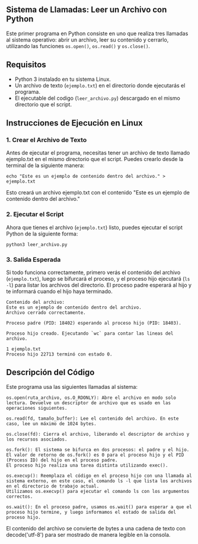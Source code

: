 ## Sistema de Llamadas: Leer un Archivo con Python

Este primer programa en Python consiste en uno que realiza tres llamadas al sistema operativo: abrir un archivo, leer su contenido y cerrarlo, utilizando las funciones `os.open()`, `os.read()` y `os.close()`.

## Requisitos

- Python 3 instalado en tu sistema Linux. 
- Un archivo de texto (`ejemplo.txt`) en el directorio donde ejecutarás el programa.
- El ejecutable del codigo (`leer_archivo.py`) descargado en el mismo directorio que el script.

## Instrucciones de Ejecución en Linux 

### 1. Crear el Archivo de Texto

Antes de ejecutar el programa, necesitas tener un archivo de texto llamado ejemplo.txt en el mismo directorio que el script. Puedes crearlo desde la terminal de la siguiente manera:

    echo "Este es un ejemplo de contenido dentro del archivo." > ejemplo.txt

Esto creará un archivo ejemplo.txt con el contenido "Este es un ejemplo de contenido dentro del archivo."

### 2. Ejecutar el Script

Ahora que tienes el archivo (`ejemplo.txt`) listo, puedes ejecutar el script Python de la siguiente forma:

    python3 leer_archivo.py

### 3. Salida Esperada

Si todo funciona correctamente, primero verás el contenido del archivo (`ejemplo.txt`), luego se bifurcará el proceso, y el proceso hijo ejecutará (`ls -l`) para listar los archivos del directorio. El proceso padre esperará al hijo y te informará cuando el hijo haya terminado.
  
    Contenido del archivo:
    Este es un ejemplo de contenido dentro del archivo.
    Archivo cerrado correctamente.

    Proceso padre (PID: 18402) esperando al proceso hijo (PID: 18403).

    Proceso hijo creado. Ejecutando `wc` para contar las lineas del archivo.

    1 ejemplo.txt
    Proceso hijo 22713 terminó con estado 0.

## Descripción del Código

Este programa usa las siguientes llamadas al sistema:

    os.open(ruta_archivo, os.O_RDONLY): Abre el archivo en modo solo lectura. Devuelve un descriptor de archivo que es usado en las operaciones siguientes.
    
    os.read(fd, tamaño_buffer): Lee el contenido del archivo. En este caso, lee un máximo de 1024 bytes.
    
    os.close(fd): Cierra el archivo, liberando el descriptor de archivo y los recursos asociados.
    
    os.fork(): El sistema se bifurca en dos procesos: el padre y el hijo. El valor de retorno de os.fork() es 0 para el proceso hijo y el PID (Process ID) del hijo en el proceso padre.
    El proceso hijo realiza una tarea distinta utilizando exec().
    
    os.execvp(): Reemplaza el código en el proceso hijo con una llamada al sistema externo, en este caso, el comando ls -l que lista los archivos en el directorio de trabajo actual.
    Utilizamos os.execvp() para ejecutar el comando ls con los argumentos correctos.
    
    os.wait(): En el proceso padre, usamos os.wait() para esperar a que el proceso hijo termine, y luego informamos el estado de salida del proceso hijo.

El contenido del archivo se convierte de bytes a una cadena de texto con decode('utf-8') para ser mostrado de manera legible en la consola.
